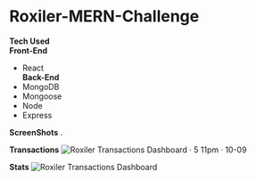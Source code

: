 # Roxiler-MERN-Challenge   

**Tech Used**    
  **Front-End**    
-   React     
  **Back-End**
-   MongoDB
-   Mongoose
-   Node
-   Express   

**ScreenShots** .

  **Transactions** 
  ![Roxiler Transactions Dashboard · 5 11pm · 10-09](https://github.com/user-attachments/assets/115996ea-2971-4cd4-928c-032f8b796349)

  **Stats**
  ![Roxiler Transactions Dashboard](https://github.com/user-attachments/assets/fb541ba7-3917-40fc-a701-a6485d738adc)
